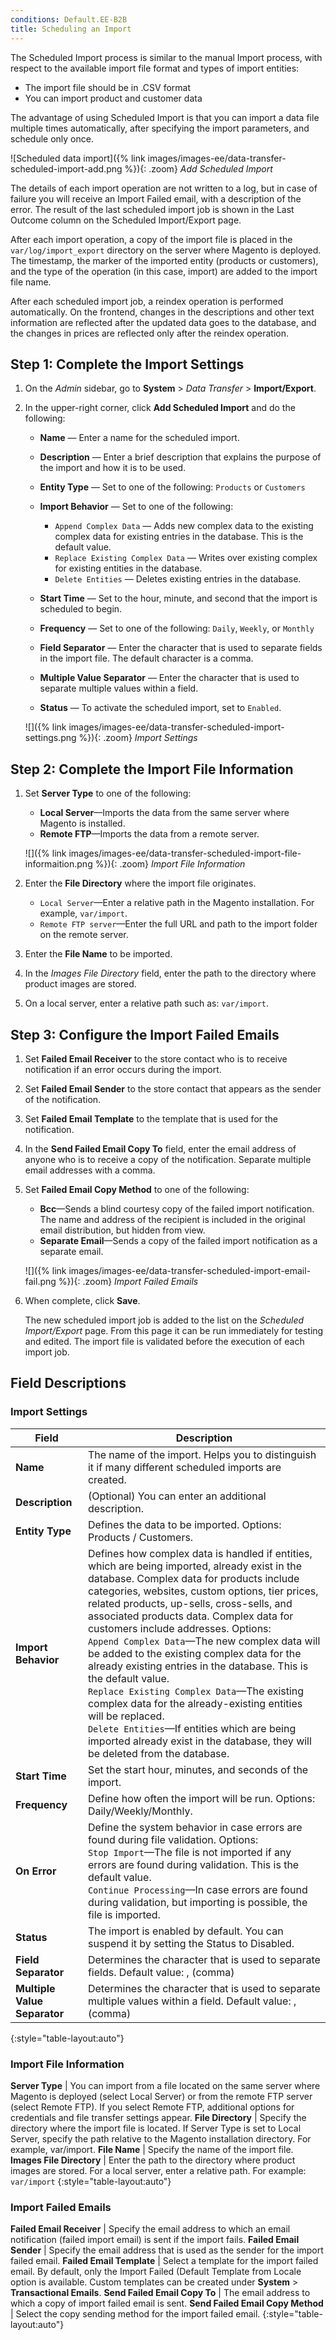 ```yaml
---
conditions: Default.EE-B2B
title: Scheduling an Import
---
```


The Scheduled Import process is similar to the manual Import process, with respect to the available import file format and types of import entities:

- The import file should be in .CSV format
- You can import product and customer data

The advantage of using Scheduled Import is that you can import a data file multiple times automatically, after specifying the import parameters, and schedule only once.

![Scheduled data import]({% link images/images-ee/data-transfer-scheduled-import-add.png %}){: .zoom}
_Add Scheduled Import_

The details of each import operation are not written to a log, but in case of failure you will receive an Import Failed email, with a description of the error. The result of the last scheduled import job is shown in the Last Outcome column on the Scheduled Import/Export page.

After each import operation, a copy of the import file is placed in the `var/log/import_export` directory on the server where Magento is deployed. The timestamp, the marker of the imported entity (products or customers), and the type of the operation (in this case, import) are added to the import file name.

After each scheduled import job, a reindex operation is performed automatically. On the frontend, changes in the descriptions and other text information are reflected after the updated data goes to the database, and the changes in prices are reflected only after the reindex operation.

## Step 1: Complete the Import Settings

1. On the _Admin_ sidebar, go to **System** > _Data Transfer_ > **Import/Export**.

1. In the upper-right corner, click **Add Scheduled Import** and do the following:

    - **Name** — Enter a name for the scheduled import.

    - **Description** — Enter a brief description that explains the purpose of the import and how it is to be used.

    - **Entity Type** — Set to one of the following: `Products` or `Customers`

    - **Import Behavior** — Set to one of the following:

        - `Append Complex Data` — Adds new complex data to the existing complex data for existing entries in the database. This is the default value.
        - `Replace Existing Complex Data` — Writes over existing complex for existing entities in the database.
        - `Delete Entities` — Deletes existing entries in the database.

    - **Start Time** — Set to the hour, minute, and second that the import is scheduled to begin.

    - **Frequency** — Set to one of the following: `Daily`, `Weekly`, or `Monthly`

    - **Field Separator** — Enter the character that is used to separate fields in the import file. The default character is a comma.

    - **Multiple Value Separator** — Enter the character that is used to separate multiple values within a field.

    - **Status** — To activate the scheduled import, set to `Enabled`.

    ![]({% link images/images-ee/data-transfer-scheduled-import-settings.png %}){: .zoom}
    _Import Settings_

## Step 2: Complete the Import File Information

1.  Set **Server Type** to one of the following:

    -  **Local Server**—Imports the data from the same server where Magento is installed.
    -  **Remote FTP**—Imports the data from a remote server.

    ![]({% link images/images-ee/data-transfer-scheduled-import-file-informaition.png %}){: .zoom}
    _Import File Information_

1.  Enter the **File Directory** where the import file originates.

    -  `Local Server`—Enter a relative path in the Magento installation. For example, `var/import`.
    -  `Remote FTP server`—Enter the full URL and path to the import folder on the remote server.

1.  Enter the **File Name** to be imported.

1.  In the _Images File Directory_ field, enter the path to the directory where product images are stored.

1.  On a local server, enter a relative path such as: `var/import`.

## Step 3: Configure the Import Failed Emails

1.  Set **Failed Email Receiver** to the store contact who is to receive notification if an error occurs during the import.

1.  Set **Failed Email Sender** to the store contact that appears as the sender of the notification.

1.  Set **Failed Email Template** to the template that is used for the notification.

1.  In the **Send Failed Email Copy To** field, enter the email address of anyone who is to receive a copy of the notification. Separate multiple email addresses with a comma.

1.  Set **Failed Email Copy Method** to one of the following:

    -  **Bcc**—Sends a blind courtesy copy of the failed import notification. The name and address of the recipient is included in the original email distribution, but hidden from view.
    -  **Separate Email**—Sends a copy of the failed import notification as a separate email.

    ![]({% link images/images-ee/data-transfer-scheduled-import-email-fail.png %}){: .zoom}
    _Import Failed Emails_

1.  When complete, click **Save**.

    The new scheduled import job is added to the list on the _Scheduled Import/Export_ page. From this page it can be run immediately for testing and edited. The import file is validated before the execution of each import job.

## Field Descriptions

### Import Settings

Field | Description
----- | -----------
**Name** | The name of the import. Helps you to distinguish it if many different scheduled imports are created.
**Description** | (Optional) You can enter an additional description.
**Entity Type** | Defines the data to be imported. Options: Products / Customers.
**Import Behavior** | Defines how complex data is handled if entities, which are being imported, already exist in the database. Complex data for products include categories, websites, custom options, tier prices, related products, up-sells, cross-sells, and associated products data. Complex data for customers include addresses. Options:<br>`Append Complex Data`—The new complex data will be added to the existing complex data for the already existing entries in the database. This is the default value.<br>`Replace Existing Complex Data`—The existing complex data for the already-existing entities will be replaced.<br>`Delete Entities`—If entities which are being imported already exist in the database, they will be deleted from the database.
**Start Time** | Set the start hour, minutes, and seconds of the import.
**Frequency** | Define how often the import will be run. Options: Daily/Weekly/Monthly.
**On Error** | Define the system behavior in case errors are found during file validation. Options:<br>`Stop Import`—The file is not imported if any errors are found during validation. This is the default value.<br>`Continue Processing`—In case errors are found during validation, but importing is possible, the file is imported.
**Status** | The import is enabled by default. You can suspend it by setting the Status to Disabled.
**Field Separator** | Determines the character that is used to separate fields. Default value: , (comma)
**Multiple Value Separator**| Determines the character that is used to separate multiple values within a field. Default value: , (comma)
{:style="table-layout:auto"}

### Import File Information

**Server Type** | You can import from a file located on the same server where Magento is deployed (select Local Server) or from the remote FTP server (select Remote FTP). If you select Remote FTP, additional options for credentials and file transfer settings appear.
**File Directory** | Specify the directory where the import file is located. If Server Type is set to Local Server, specify the path relative to the Magento installation directory. For example, var/import.
**File Name** | Specify the name of the import file.
**Images File Directory** | Enter the path to the directory where product images are stored. For a local server, enter a relative path. For example: `var/import`
{:style="table-layout:auto"}

### Import Failed Emails

**Failed Email Receiver** | Specify the email address to which an email notification (failed import email) is sent if the import fails.
**Failed Email Sender** | Specify the email address that is used as the sender for the import failed email.
**Failed Email Template** | Select a template for the import failed email. By default, only the Import Failed (Default Template from Locale option is available. Custom templates can be created under **System** > **Transactional Emails**.
**Send Failed Email Copy To** | The email address to which a copy of import failed email is sent.
**Send Failed Email Copy Method** | Select the copy sending method for the import failed email.
{:style="table-layout:auto"}
